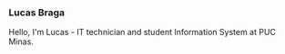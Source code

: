 ### Lucas Braga
Hello, I'm Lucas - IT technician and student Information System at PUC Minas.<br/>

<!--

### More Pins :pushpin:
[![ReadMe Card](https://github-readme-stats.vercel.app/api/pin/?username=lucasbrafer&repo=Proffy)](https://github.com/lucasbrafer/Proffy)
[![ReadMe Card](https://github-readme-stats.vercel.app/api/pin/?username=lucasbrafer&repo=Eventos)](https://github.com/lucasbrafer/Eventos)

**lucasbrafer/lucasbrafer** is a ✨ _special_ ✨ repository because its `README.md` (this file) appears on your GitHub profile.

[![Top Langs](https://github-readme-stats.vercel.app/api/top-langs/?username=lucasbrafer&layout=compact)](https://github.com/anuraghazra/github-readme-stats)
[![ReadMe Card](https://github-readme-stats.vercel.app/api/pin/?username=anuraghazra&repo=github-readme-stats)](https://github.com/anuraghazra/github-readme-stats)

Here are some ideas to get you started:

- 🔭 I’m currently working on ...
- 🌱 I’m currently learning ...
- 👯 I’m looking to collaborate on ...
- 🤔 I’m looking for help with ...
- 💬 Ask me about ...
- 📫 How to reach me: ...
- 😄 Pronouns: ...
- ⚡ Fun fact: ...
-->
